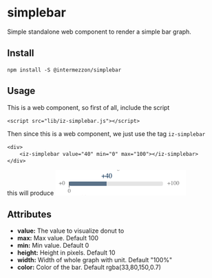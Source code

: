 # simplebar
Simple standalone web component to render a simple bar graph.

## Install
```
npm install -S @intermezzon/simplebar
```

## Usage
This is a web component, so first of all, include the script
```
<script src="lib/iz-simplebar.js"></script>
```

Then since this is a web component, we just use the tag `iz-simplebar`

```
<div>
	<iz-simplebar value="40" min="0" max="100"></iz-simplebar>
</div>

```

this will produce
![alt text](https://github.com/Intermezzon/simplebar/blob/main/images/test1.png?raw=true)

## Attributes

 - **value:** The value to visualize donut to
 - **max:** Max value. Default 100
 - **min:** Min value. Default 0
 - **height:** Height in pixels. Default 10
 - **width:** Width of whole graph with unit. Default "100%"
 - **color:** Color of the bar. Default rgba(33,80,150,0.7)
